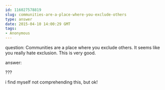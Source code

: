 ```yaml
---
id: 116027578819
slug: communities-are-a-place-where-you-exclude-others
type: answer
date: 2015-04-10 14:00:29 GMT
tags:
- Anonymous
---
```

question: Communities are a place where you exclude others. It seems like you really hate exclusion. This is very good.

answer: <p>???</p><p>i find myself not comprehending this, but ok!</p>